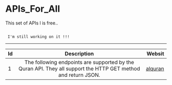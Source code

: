 # APIs_For_All
This set of APIs l is free..

```

 I'm still working on it !!! 

```


-----
| Id |                                             Description                                                         | Websit |
|:---|                                             :---:                                                               |  ---:  |
|  1 |   The following endpoints are supported by the Quran API. They all support the HTTP GET method and return JSON. | [alquran](https://alquran.cloud/api)     | 


